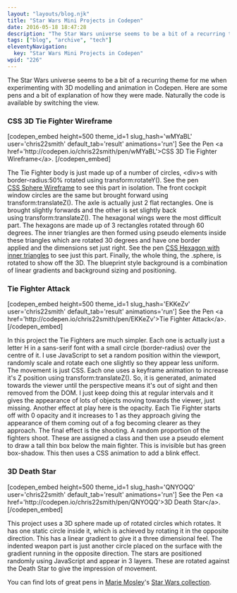 ```yaml
---
layout: "layouts/blog.njk"
title: "Star Wars Mini Projects in Codepen"
date: 2016-05-18 18:47:28
description: "The Star Wars universe seems to be a bit of a recurring theme for me when experimenting with 3D modelling and animation in Codepen"
tags: ["blog", "archive", "tech"]
eleventyNavigation:
  key: "Star Wars Mini Projects in Codepen"
wpid: "226"
---
```


The Star Wars universe seems to be a bit of a recurring theme for me when experimenting with 3D modelling and animation in Codepen. Here are some pens and a bit of explanation of how they were made. Naturally the code is available by switching the view.

<h3>CSS 3D Tie Fighter Wireframe</h3>
[codepen_embed height=500 theme_id=1 slug_hash='wMYaBL' user='chris22smith' default_tab='result' animations='run']
See the Pen &lt;a href='http://codepen.io/chris22smith/pen/wMYaBL'&gt;CSS 3D Tie Fighter Wireframe&lt;/a&gt;.
[/codepen_embed]

The Tie Fighter body is just made up of a number of circles, &lt;div&gt;s with border-radius:50% rotated using transform:rotateY(). See the pen <a href="http://codepen.io/chris22smith/pen/LGeVzz" target="_blank">CSS Sphere Wireframe</a> to see this part in isolation. The front cockpit window circles are the same but brought forward using transform:translateZ(). The axle is actually just 2 flat rectangles. One is brought slightly forwards and the other is set slightly back using transform:translateZ(). The hexagonal wings were the most difficult part. The hexagons are made up of 3 rectangles rotated through 60 degrees. The inner triangles are then formed using pseudo elements inside these triangles which are rotated 30 degrees and have one border applied and the dimensions set just right. See the pen <a href="http://codepen.io/chris22smith/pen/EPeYmL" target="_blank">CSS Hexagon with inner triangles</a> to see just this part. Finally, the whole thing, the .sphere, is rotated to show off the 3D. The blueprint style background is a combination of linear gradients and background sizing and positioning.

<h3>Tie Fighter Attack</h3>
[codepen_embed height=500 theme_id=1 slug_hash='EKKeZv' user='chris22smith' default_tab='result' animations='run']
See the Pen &lt;a href='http://codepen.io/chris22smith/pen/EKKeZv'&gt;Tie Fighter Attack&lt;/a&gt;.
[/codepen_embed]

In this project the Tie Fighters are much simpler. Each one is actually just a letter H in a sans-serif font with a small circle (border-radius) over the centre of it. I use JavaScript to set a random position within the viewport, randomly scale and rotate each one slightly so they appear less uniform. The movement is just CSS. Each one uses a keyframe animation to increase it's Z position using transform:translateZ(). So, it is generated, animated towards the viewer until the perspective means it's out of sight and then removed from the DOM. I just keep doing this at regular intervals and it gives the appearance of lots of objects moving towards the viewer, just missing. Another effect at play here is the opacity. Each Tie Fighter starts off with 0 opacity and it increases to 1 as they approach giving the appearance of them coming out of a fog becoming clearer as they approach. The final effect is the shooting. A random proportion of the fighters shoot. These are assigned a class and then use a pseudo element to draw a tall thin box below the main fighter. This is invisible but has green box-shadow. This then uses a CSS animation to add a blink effect.

<h3>3D Death Star</h3>
[codepen_embed height=500 theme_id=1 slug_hash='QNYOQQ' user='chris22smith' default_tab='result' animations='run']
See the Pen &lt;a href='http://codepen.io/chris22smith/pen/QNYOQQ'&gt;3D Death Star&lt;/a&gt;.
[/codepen_embed]

This project uses a 3D sphere made up of rotated circles which rotates. It has one static circle inside it, which is achieved by rotating it in the opposite direction. This has a linear gradient to give it a three dimensional feel. The indented weapon part is just another circle placed on the surface with the gradient running in the opposite direction. The stars are positioned randomly using JavaScript and appear in 3 layers. These are rotated against the Death Star to give the impression of movement.

You can find lots of great pens in <a href="http://codepen.io/mariemosley/">Marie Mosley</a>'s <a href="http://codepen.io/collection/nbGZVv/" target="_blank">Star Wars collection</a>.

&nbsp;

